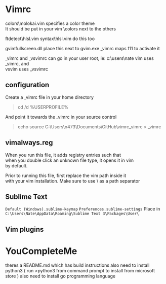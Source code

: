 # Vimrc

colors\molokai.vim
  specifies a color theme  
  It should be put in your vim \colors next to the others  

ftdetect\hlsl.vim 
syntax\hlsl.vim
  do this too

gvimfullscreen.dll
  place this next to gvim.exe
  _vimrc maps f11 to activate it



_vimrc and _vsvimrc can go in your user root, ie: c:\users\nate
vim uses _vimrc, and  
vsvim uses _vsvimrc  

## configuration

Create a _vimrc file in your home directory
> cd /d %USERPROFILE%

And point it towards the _vimrc in your source control
> echo source C:\Users\n473\Documents\GitHub\vimrc\_vimrc > _vimrc


## vimalways.reg

When you run this file, it adds registry entries such that  
when you double click an unknown file type, it opens it in vim  
by default.

Prior to running this file, first replace the vim path inside it  
with your vim installation. Make sure to use \\ as a path separator


## Sublime Text

`Default (Windows).sublime-keymap`
`Preferences.sublime-settings`
Place in `C:\Users\Nate\AppData\Roaming\Sublime Text 3\Packages\User\`


## Vim plugins

# YouCompleteMe
theres a README.md which has build instructions
also need to install python3 ( run >python3 from command prompt to install from microsoft store )
also need to install go programming language
